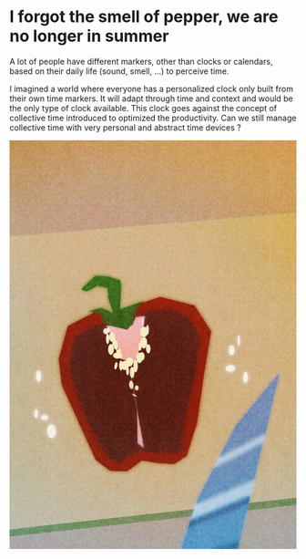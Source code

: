 # I forgot the smell of pepper, we are no longer in summer

A lot of people have different markers, other than clocks or calendars, based on their daily life (sound, smell, …) to perceive time.

I imagined a world where everyone has a personalized clock only built from their own time markers. It will adapt through time and context and would be the only type of clock available. This clock goes against the concept of collective time introduced to optimized the productivity. Can we still manage collective time with very personal and abstract time devices ?

<img
  src="images//20221102/poivron.jpg">